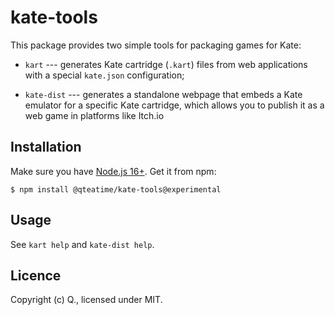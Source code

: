 # kate-tools

This package provides two simple tools for packaging games for Kate:

- `kart` --- generates Kate cartridge (`.kart`) files from web applications with a special `kate.json` configuration;

- `kate-dist` --- generates a standalone webpage that embeds a Kate emulator for a specific Kate cartridge, which allows you to publish it as a web game in platforms like Itch.io

## Installation

Make sure you have [Node.js 16+](https://nodejs.org/en). Get it from npm:

    $ npm install @qteatime/kate-tools@experimental

## Usage

See `kart help` and `kate-dist help`.

## Licence

Copyright (c) Q., licensed under MIT.
